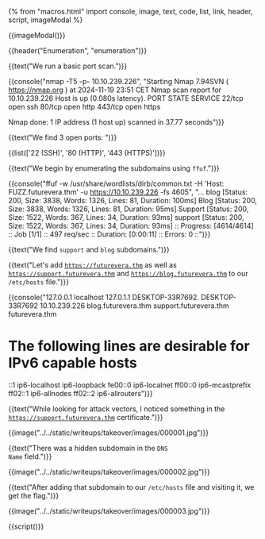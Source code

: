 {% from "macros.html" import console, image, text, code, list, link, header, script, imageModal %}

{{imageModal()}}

{{header("Enumeration", "enumeration")}}

{{text("We run a basic port scan.")}}

{{console("nmap -T5 -p- 10.10.239.226", "Starting Nmap 7.94SVN ( https://nmap.org ) at 2024-11-19 23:51 CET
Nmap scan report for 10.10.239.226
Host is up (0.080s latency).
PORT    STATE SERVICE
22/tcp  open  ssh
80/tcp  open  http
443/tcp open  https

Nmap done: 1 IP address (1 host up) scanned in 37.77 seconds")}}

{{text("We find 3 open ports: ")}}

{{list(['22 (SSH)', '80 (HTTP)', '443 (HTTPS)'])}}

{{text("We begin by enumerating the subdomains using <code class='bg-gray-300 rounded-md px-1 dark:bg-neutral-700'>ffuf</code>.")}}

{{console("ffuf -w /usr/share/wordlists/dirb/common.txt -H 'Host: FUZZ.futurevera.thm' -u https://10.10.239.226 -fs 4605", "...
blog                    [Status: 200, Size: 3838, Words: 1326, Lines: 81, Duration: 100ms]
Blog                    [Status: 200, Size: 3838, Words: 1326, Lines: 81, Duration: 95ms]
Support                 [Status: 200, Size: 1522, Words: 367, Lines: 34, Duration: 93ms]
support                 [Status: 200, Size: 1522, Words: 367, Lines: 34, Duration: 93ms]
:: Progress: [4614/4614] :: Job [1/1] :: 497 req/sec :: Duration: [0:00:11] :: Errors: 0 ::")}}

{{text("We find <code class='bg-gray-300 rounded-md px-1 dark:bg-neutral-700'>support</code> and <code class='bg-gray-300 rounded-md px-1 dark:bg-neutral-700'>blog</code> subdomains.")}}

{{text("Let's add <code class='bg-gray-300 rounded-md px-1 dark:bg-neutral-700'>https://futurevera.thm</code> as well as <code class='bg-gray-300 rounded-md px-1 dark:bg-neutral-700'>https://support.futurevera.thm</code> and <code class='bg-gray-300 rounded-md px-1 dark:bg-neutral-700'>https://blog.futurevera.thm</code> to our <code class='bg-gray-300 rounded-md px-1 dark:bg-neutral-700'>/etc/hosts</code> file.")}}

{{console("127.0.0.1       localhost
127.0.1.1       DESKTOP-33R7692.        DESKTOP-33R7692
10.10.239.226   blog.futurevera.thm support.futurevera.thm futurevera.thm

# The following lines are desirable for IPv6 capable hosts
::1     ip6-localhost ip6-loopback
fe00::0 ip6-localnet
ff00::0 ip6-mcastprefix
ff02::1 ip6-allnodes
ff02::2 ip6-allrouters")}}

{{text("While looking for attack vectors, I noticed something in the <code class='bg-gray-300 rounded-md px-1 dark:bg-neutral-700'>https://support.futurevera.thm</code> certificate.")}}

{{image("../../static/writeups/takeover/images/000001.jpg")}}

{{text("There was a hidden subdomain in the <code class='bg-gray-300 rounded-md px-1 dark:bg-neutral-700'>DNS Name</code> field.")}}

{{image("../../static/writeups/takeover/images/000002.jpg")}}

{{text("After adding that subdomain to our <code class='bg-gray-300 rounded-md px-1 dark:bg-neutral-700'>/etc/hosts</code> file and visiting it, we get the flag.")}}

{{image("../../static/writeups/takeover/images/000003.jpg")}}

{{script()}}